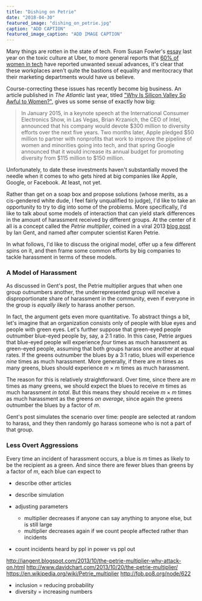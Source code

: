 ```yaml
---
title: "Dishing on Petrie"
date: "2018-04-30"
featured_image: "dishing_on_petrie.jpg"
caption: "ADD CAPTION"
featured_image_caption: "ADD IMAGE CAPTION"
---
```


Many things are rotten in the state of tech. From Susan Fowler's [essay](https://www.susanjfowler.com/blog/2017/2/19/reflecting-on-one-very-strange-year-at-uber) last year on the toxic culture at Uber, to more general reports that [60% of women in tech](https://www.elephantinthevalley.com/) have reported unwanted sexual advances, it's clear that these workplaces aren't quite the bastions of equality and meritocracy that their marketing departments would have us believe.

Course-correcting these issues has recently become big business. An article published in _The Atlantic_ last year, titled ["Why Is Silicon Valley So Awful to Women?"](https://www.theatlantic.com/magazine/archive/2017/04/why-is-silicon-valley-so-awful-to-women/517788/), gives us some sense of exactly how big:

> In January 2015, in a keynote speech at the International Consumer Electronics Show, in Las Vegas, Brian Krzanich, the CEO of Intel, announced that his company would devote $300 million to diversity efforts over the next five years. Two months later, Apple pledged $50 million to partner with nonprofits that work to improve the pipeline of women and minorities going into tech, and that spring Google announced that it would increase its annual budget for promoting diversity from $115 million to $150 million.

Unfortunately, to date these investments haven't substantially moved the needle when it comes to who gets hired at big companies like Apple, Google, or Facebook. At least, not yet.

Rather than get on a soap box and propose solutions (whose merits, as a cis-gendered white dude, I feel fairly unqualified to judge), I'd like to take an opportunity to try to dig into some of the problems. More specifically, I'd like to talk about some models of interaction that can yield stark differences in the amount of harassment received by different groups. At the center of it all is a concept called the _Petrie multiplier_, coined in a viral 2013 [blog post](http://blog.ian.gent/2013/10/the-petrie-multiplier-why-attack-on.html) by Ian Gent, and named after computer scientist Karen Petrie.

In what follows, I'd like to discuss the original model, offer up a few different spins on it, and then frame some common efforts by big companies to tackle harassment in terms of these models.

### A Model of Harassment

As discussed in Gent's post, the Petrie multiplier argues that when one group outnumbers another, the underrepresented group will receive a disproportionate share of harassment in the community, even if everyone in the group is _equally likely_ to harass another person.

In fact, the argument gets even more quantitative. To abstract things a bit, let's imagine that an organization consists only of people with blue eyes and people with green eyes. Let's further suppose that green-eyed people outnumber blue-eyed people by, say, a 2:1 ratio. In this case, Petrie argues that blue-eyed people will experience _four_ times as much harassment as green-eyed people, assuming that both groups harass one another at equal rates. If the greens outnumber the blues by a 3:1 ratio, blues will experience _nine_ times as much harassment. More generally, if there are _m_ times as many greens, blues should experience _m_ &times; _m_ times as much harassment.

The reason for this is relatively straightforward. Over time, since there are _m_ times as many greens, we should expect the blues to receive _m_ times as much harassment _in total_. But this means they should receive _m_ &times; _m_ times as much harassment as the greens _on average_, since again the greens outnumber the blues by a factor of _m_.

Gent's post simulates the scenario over time: people are selected at random to harass, and they then randomly go harass someone who is not a part of that group.

### Less Overt Aggressions

Every time an incident of harassment occurs, a blue is _m_ times as likely to be the recipient as a green. And since there are fewer blues than greens by a factor of _m_, each blue can expect to

* describe other articles

* describe simulation

<HarassmentSimulation idx={0}/>

* adjusting parameters

  * multiplier decreases if anyone can say anything to anyone else, but is still large
  * multiplier decreases again if we count people affected rather than incidents

* count incidents heard by ppl in power vs ppl out

http://iangent.blogspot.com/2013/10/the-petrie-multiplier-why-attack-on.html
http://www.davidchart.com/2013/10/20/the-petrie-multiplier/
https://en.wikipedia.org/wiki/Petrie_multiplier
http://fob.po8.org/node/622

* inclusion = reducing probability
* diversity = increasing numbers
